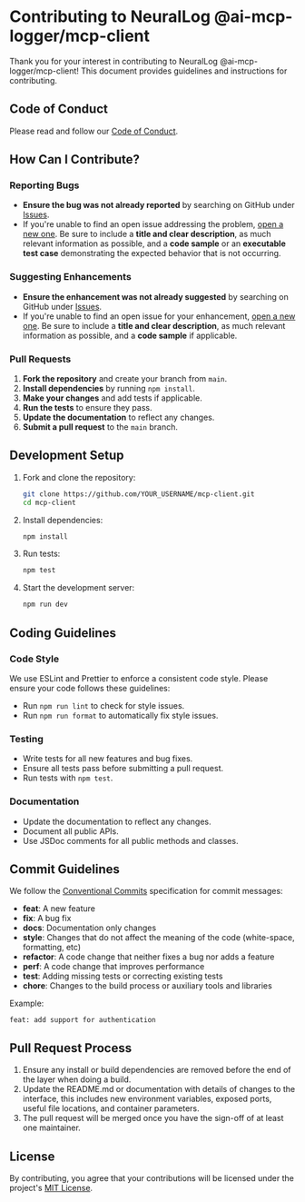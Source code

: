 # Contributing to NeuralLog @ai-mcp-logger/mcp-client

Thank you for your interest in contributing to NeuralLog @ai-mcp-logger/mcp-client! This document provides guidelines and instructions for contributing.

## Code of Conduct

Please read and follow our [Code of Conduct](https://github.com/NeuralLog/docs/blob/main/CODE_OF_CONDUCT.md).

## How Can I Contribute?

### Reporting Bugs

- **Ensure the bug was not already reported** by searching on GitHub under [Issues](https://github.com/NeuralLog/mcp-client/issues).
- If you're unable to find an open issue addressing the problem, [open a new one](https://github.com/NeuralLog/mcp-client/issues/new). Be sure to include a **title and clear description**, as much relevant information as possible, and a **code sample** or an **executable test case** demonstrating the expected behavior that is not occurring.

### Suggesting Enhancements

- **Ensure the enhancement was not already suggested** by searching on GitHub under [Issues](https://github.com/NeuralLog/mcp-client/issues).
- If you're unable to find an open issue for your enhancement, [open a new one](https://github.com/NeuralLog/mcp-client/issues/new). Be sure to include a **title and clear description**, as much relevant information as possible, and a **code sample** if applicable.

### Pull Requests

1. **Fork the repository** and create your branch from `main`.
2. **Install dependencies** by running `npm install`.
3. **Make your changes** and add tests if applicable.
4. **Run the tests** to ensure they pass.
5. **Update the documentation** to reflect any changes.
6. **Submit a pull request** to the `main` branch.

## Development Setup

1. Fork and clone the repository:
   ```bash
   git clone https://github.com/YOUR_USERNAME/mcp-client.git
   cd mcp-client
   ```

2. Install dependencies:
   ```bash
   npm install
   ```

3. Run tests:
   ```bash
   npm test
   ```

4. Start the development server:
   ```bash
   npm run dev
   ```

## Coding Guidelines

### Code Style

We use ESLint and Prettier to enforce a consistent code style. Please ensure your code follows these guidelines:

- Run `npm run lint` to check for style issues.
- Run `npm run format` to automatically fix style issues.

### Testing

- Write tests for all new features and bug fixes.
- Ensure all tests pass before submitting a pull request.
- Run tests with `npm test`.

### Documentation

- Update the documentation to reflect any changes.
- Document all public APIs.
- Use JSDoc comments for all public methods and classes.

## Commit Guidelines

We follow the [Conventional Commits](https://www.conventionalcommits.org/) specification for commit messages:

- **feat**: A new feature
- **fix**: A bug fix
- **docs**: Documentation only changes
- **style**: Changes that do not affect the meaning of the code (white-space, formatting, etc)
- **refactor**: A code change that neither fixes a bug nor adds a feature
- **perf**: A code change that improves performance
- **test**: Adding missing tests or correcting existing tests
- **chore**: Changes to the build process or auxiliary tools and libraries

Example:
```
feat: add support for authentication
```

## Pull Request Process

1. Ensure any install or build dependencies are removed before the end of the layer when doing a build.
2. Update the README.md or documentation with details of changes to the interface, this includes new environment variables, exposed ports, useful file locations, and container parameters.
3. The pull request will be merged once you have the sign-off of at least one maintainer.

## License

By contributing, you agree that your contributions will be licensed under the project's [MIT License](./LICENSE).
